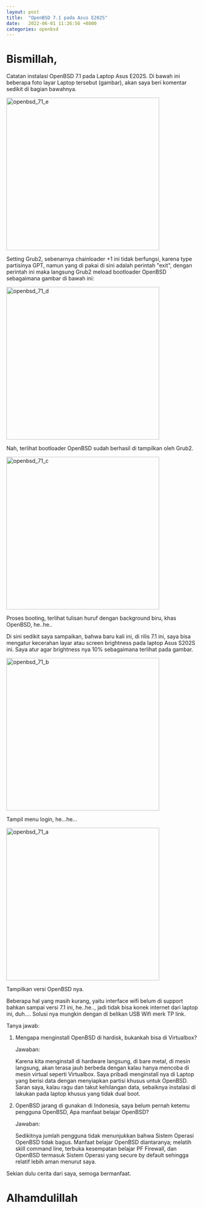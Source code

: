 ```yaml
---
layout: post
title:  "OpenBSD 7.1 pada Asus E202S"
date:   2022-06-01 11:26:56 +0800
categories: openbsd
---
```


# Bismillah,

Catatan instalasi OpenBSD 7.1 pada Laptop Asus E202S. Di bawah ini beberapa foto 
layar Laptop tersebut (gambar), akan saya beri komentar sedikit di bagian bawahnya.

<img src="/assets/openbsd_71/openbsd_71_e.jpeg" alt="openbsd_71_e" width="400"/>

Setting Grub2, sebenarnya chainloader +1 ini tidak berfungsi, karena type partisinya
GPT, namun yang di pakai di sini adalah perintah "exit", dengan perintah ini
maka langsung Grub2 meload bootloader OpenBSD sebagaimana gambar di bawah ini:

<img src="/assets/openbsd_71/openbsd_71_d.jpeg" alt="openbsd_71_d" width="400"/>

Nah, terlihat bootloader OpenBSD sudah berhasil di tampilkan oleh Grub2.

<img src="/assets/openbsd_71/openbsd_71_c.jpeg" alt="openbsd_71_c" width="400"/>

Proses booting, terlihat tulisan huruf dengan background biru, khas OpenBSD, he..he..

Di sini sedikit saya sampaikan, bahwa baru kali ini, di rilis 7.1 ini, saya bisa
mengatur kecerahan layar atau screen brightness pada laptop Asus S202S ini.
Saya atur agar brightness nya 10% sebagaimana terlihat pada gambar.

<img src="/assets/openbsd_71/openbsd_71_b.jpeg" alt="openbsd_71_b" width="400"/>

Tampil menu login, he...he...

<img src="/assets/openbsd_71/openbsd_71_a.jpeg" alt="openbsd_71_a" width="400"/>

Tampilkan versi OpenBSD nya.

Beberapa hal yang masih kurang, yaitu interface wifi 
belum di support bahkan sampai versi 7.1 ini, he..he.., jadi tidak bisa konek internet
dari laptop ini, duh....
Solusi nya mungkin dengan di belikan USB Wifi merk TP link.

Tanya jawab:

1. Mengapa menginstall OpenBSD di hardisk, bukankah bisa di Virtualbox?

     Jawaban:

     Karena kita menginstall di hardware langsung, di bare metal, di mesin langsung,
     akan terasa jauh berbeda dengan kalau hanya mencoba di mesin virtual seperti
     Virtualbox. Saya pribadi menginstall nya di Laptop yang berisi data dengan menyiapkan
     partisi khusus untuk OpenBSD. Saran saya, kalau ragu dan takut kehilangan data,
     sebaiknya instalasi di lakukan pada laptop khusus yang tidak dual boot.

2. OpenBSD jarang di gunakan di Indonesia, saya belum pernah ketemu pengguna OpenBSD, 
   Apa manfaat belajar OpenBSD?

     Jawaban:

     Sedikitnya jumlah pengguna tidak menunjukkan bahwa Sistem Operasi OpenBSD tidak bagus.
     Manfaat belajar OpenBSD diantaranya; melatih skill command line, terbuka kesempatan
     belajar PF Firewall, dan OpenBSD termasuk Sistem Operasi yang secure by default sehingga
     relatif lebih aman menurut saya.


Sekian dulu cerita dari saya, semoga bermanfaat.

# Alhamdulillah
